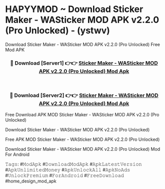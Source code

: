 # HAPYYMOD ~ Download Sticker Maker - WASticker MOD APK v2.2.0 (Pro Unlocked) - (ystwv)
Download Sticker Maker - WASticker MOD APK v2.2.0 (Pro Unlocked) Free Mod APK

<div align="center">
<h3>🔴 Download [Server1] 👉👉 <a href="https://apk-comot.site?title=Sticker_Maker_-_WASticker_MOD_APK_v2.2.0_(Pro_Unlocked)">Sticker Maker - WASticker MOD APK v2.2.0 (Pro Unlocked) Mod Apk</a></h3><br>

<h3>🔴 Download [Server2] 👉👉 <a href="https://apk-comot.site?title=Sticker_Maker_-_WASticker_MOD_APK_v2.2.0_(Pro_Unlocked)">Sticker Maker - WASticker MOD APK v2.2.0 (Pro Unlocked) Mod Apk</a></h3>
</div>


Free Download APK MOD Sticker Maker - WASticker MOD APK v2.2.0 (Pro Unlocked)

Download Sticker Maker - WASticker MOD APK v2.2.0 (Pro Unlocked) 

Free APK MOD Sticker Maker - WASticker MOD APK v2.2.0 (Pro Unlocked) 

Download Sticker Maker - WASticker MOD APK v2.2.0 (Pro Unlocked) Mod For Android

𝚃𝚊𝚐𝚜: #𝙼𝚘𝚍𝙰𝚙𝚔 #𝙳𝚘𝚠𝚗𝚕𝚘𝚊𝚍𝙼𝚘𝚍𝙰𝚙𝚔 #𝙰𝚙𝚔𝙻𝚊𝚝𝚎𝚜𝚝𝚅𝚎𝚛𝚜𝚒𝚘𝚗 #𝙰𝚙𝚔𝚄𝚗𝚕𝚒𝚖𝚒𝚝𝚎𝚍𝙼𝚘𝚗𝚎𝚢 #𝙰𝚙𝚔𝚄𝚗𝚕𝚘𝚌𝚔𝙰𝚕𝚕 #𝙰𝚙𝚔𝙽𝚘𝙰𝚍𝚜 #𝚄𝚗𝚕𝚘𝚌𝚔𝙿𝚛𝚎𝚖𝚒𝚞𝚖 #𝙵𝚘𝚛𝙰𝚗𝚍𝚛𝚘𝚒𝚍 #𝙵𝚛𝚎𝚎𝙳𝚘𝚠𝚗𝚕𝚘𝚊𝚍 #home_design_mod_apk